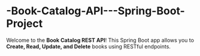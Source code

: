 # -Book-Catalog-API---Spring-Boot-Project
Welcome to the **Book Catalog REST API**!   This Spring Boot app allows you to **Create, Read, Update, and Delete** books using RESTful endpoints.
